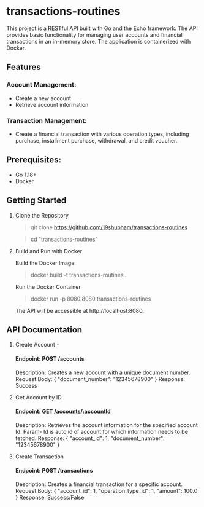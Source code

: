 # transactions-routines
This project is a RESTful API built with Go and the Echo framework. The API provides basic functionality for managing 
user accounts and financial transactions in an in-memory store. The application is containerized with Docker.

## Features
### Account Management:
* Create a new account
* Retrieve account information
### Transaction Management:
* Create a financial transaction with various operation types, including purchase, installment purchase, withdrawal, and credit voucher.

## Prerequisites:
* Go 1.18+
* Docker

## Getting Started
1. Clone the Repository
   >git clone https://github.com/19shubham/transactions-routines

   >cd "transactions-routines"

2. Build and Run with Docker

   Build the Docker Image
   >docker build -t transactions-routines .

   Run the Docker Container
   > docker run -p 8080:8080 transactions-routines

   The API will be accessible at http://localhost:8080.

## API Documentation
1. Create Account - 
   #### Endpoint: POST /accounts
   Description: Creates a new account with a unique document number.
   Request Body:
   {
   "document_number": "12345678900"
   }
   Response:
   Success

2. Get Account by ID
   #### Endpoint: GET /accounts/:accountId
   Description: Retrieves the account information for the specified account Id.
   Param- Id is auto id of account for which information needs to be fetched.
   Response:
   {
   "account_id": 1,
   "document_number": "12345678900"
   }

3. Create Transaction
   #### Endpoint: POST /transactions
   Description: Creates a financial transaction for a specific account.
   Request Body:
   {
   "account_id": 1,
   "operation_type_id": 1,
   "amount": 100.0
   }
   Response:
   Success/False